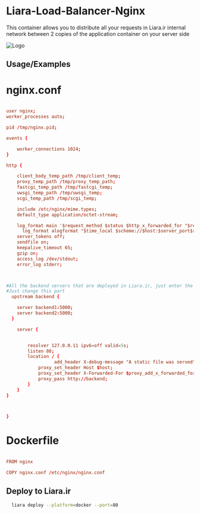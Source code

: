 # Liara-Load-Balancer-Nginx

This container allows you to distribute all your requests in Liara.ir internal network between 2 copies of the application container on your server side

![Logo](https://www.f5.com/content/dam/f5-com/page-assets-en/home-en/products/nginx/2020/nginx-product-icon-open-source_1100x481.jpg)

## Usage/Examples

# nginx.conf

```conf

user nginx;
worker_processes auto;

pid /tmp/nginx.pid;

events {

	worker_connections 1024;
}

http {

	client_body_temp_path /tmp/client_temp;
	proxy_temp_path /tmp/proxy_temp_path;
	fastcgi_temp_path /tmp/fastcgi_temp;
	uwsgi_temp_path /tmp/uwsgi_temp;
	scgi_temp_path /tmp/scgi_temp;

	include /etc/nginx/mime.types;
	default_type application/octet-stream;

	log_format main '$request_method $status $http_x_forwarded_for "$request_uri" "$http_referer" "$http_user_agent"';
      log_format alogformat "$time_local $scheme://$host:$server_port$request_uri";
	server_tokens off;
	sendfile on;
	keepalive_timeout 65;
	gzip on;
	access_log /dev/stdout;
	error_log stderr;



#All the backend servers that are deployed in Liara.ir, just enter the application name along with the port
#Just change this part
  upstream backend {

    server backend1:5000;
    server backend2:5000;
  }

	server {


		resolver 127.0.0.11 ipv6=off valid=5s;
		listen 80;
		location / {
                  add_header X-debug-message "A static file was served" always;
			proxy_set_header Host $host;
			proxy_set_header X-Forwarded-For $proxy_add_x_forwarded_for;
			proxy_pass http://backend;
		}
	}
}



}

```

# Dockerfile

```conf

FROM nginx

COPY nginx.conf /etc/nginx/nginx.conf

```

## Deploy to Liara.ir

```bash
  liara deploy --platform=docker --port=80
```
